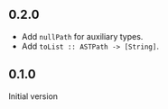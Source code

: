 ## 0.2.0

- Add `nullPath` for auxiliary types.
- Add `toList :: ASTPath -> [String]`.

## 0.1.0

Initial version
